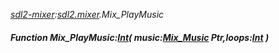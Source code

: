 _[sdl2-mixer](../../modules/sdl2-mixer/sdl2-mixer-module.md):[sdl2.mixer](../../modules/sdl2/sdl2-mixer.md).Mix\_PlayMusic_
##### Function Mix\_PlayMusic:[Int](../../modules/wonkey/wonkey-types-int.md)( music:[Mix_Music](../../modules/sdl2-mixer/sdl2-mixer-mix_music.md) Ptr,loops:[Int](../../modules/wonkey/wonkey-types-int.md) )

